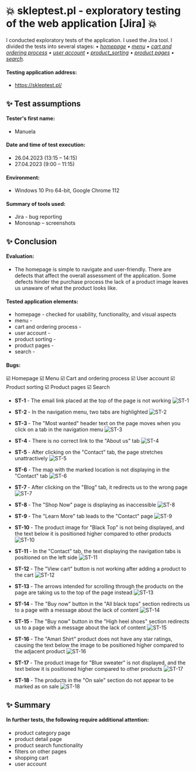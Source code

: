 # :boom:  skleptest.pl - exploratory testing of the web application [Jira] :boom:

I conducted exploratory tests of the application. I used the Jira tool. I divided the tests into several stages: <i> • [homepage](#homepage) • [menu](#menu) • [cart and ordering process](#cart_and_ordering_process) • [user account](#user_account) • [product_sorting](#product_sorting) • [product pages](#product_pages) • [search](#search). </i>

#### Testing application address:
* https://skleptest.pl/

## :sparkles: Test assumptions

####  Tester's first name:

* Manuela
  
#### Date and time of test execution:

* 26.04.2023 (13:15 – 14:15)
* 27.04.2023 (9:00 – 11:15)
  
#### Environment:

* Windows 10 Pro 64-bit, Google Chrome 112
  
#### Summary of tools used:

* Jira - bug reporting
* Monosnap – screenshots

## :sparkles: Conclusion

#### Evaluation:

* The homepage is simple to navigate and user-friendly. There are defects that affect the overall assessment of the application. Some defects hinder the purchase process  the lack of a product image leaves us unaware of what the product looks like.

#### Tested application elements:

*	homepage - checked for usability, functionality, and visual aspects
* menu -
* cart and ordering process -
* user account -
* product sorting -
* product pages -
* search -

#### Bugs:

<a id="homepage"> ☑️ Homepage </a>
<a id="menu"> ☑️ Menu </a>
<a id="cart_and_ordering_process"> ☑️ Cart and ordering process </a>
<a id="user_account"> ☑️ User account </a>
<a id="product_sorting"> ☑️ Product sorting </a>
<a id="product_pages"> ☑️ Product pages </a>
<a id="search"> ☑️ Search </a>














* <b> ST-1 </b> - The email link placed at the top of the page is not working
![ST-1](https://raw.githubusercontent.com/Caounee/skleptest/images/ST-1.png)

* <b> ST-2 </b> - In the navigation menu, two tabs are highlighted
![ST-2](https://raw.githubusercontent.com/Caounee/skleptest/images/ST-2.png)

* <b> ST-3 </b> - The "Most wanted" header text on the page moves when you click on a tab in the navigation menu
![ST-3](https://raw.githubusercontent.com/Caounee/skleptest/images/ST-3.png)

* <b> ST-4 </b> - There is no correct link to the "About us" tab
![ST-4](https://raw.githubusercontent.com/Caounee/skleptest/images/ST-4.png)

* <b> ST-5 </b> - After clicking on the "Contact" tab, the page stretches unattractively
![ST-5](https://raw.githubusercontent.com/Caounee/skleptest/images/ST-5.png)

* <b> ST-6 </b> - The map with the marked location is not displaying in the "Contact" tab
![ST-6](https://raw.githubusercontent.com/Caounee/skleptest/images/ST-6.png)

* <b> ST-7 </b> - After clicking on the "Blog" tab, it redirects us to the wrong page
![ST-7](https://raw.githubusercontent.com/Caounee/skleptest/images/ST-7.png)

* <b> ST-8 </b> - The "Shop Now" page is displaying as inaccessible
![ST-8](https://raw.githubusercontent.com/Caounee/skleptest/images/ST-8.png)

* <b> ST-9 </b> - The "Learn More" tab leads to the "Contact" page
![ST-9](https://raw.githubusercontent.com/Caounee/skleptest/images/ST-9.png)

* <b> ST-10 </b> - The product image for "Black Top" is not being displayed, and the text below it is positioned higher compared to other products
![ST-10](https://raw.githubusercontent.com/Caounee/skleptest/images/ST-10.png)

* <b> ST-11 </b> - In the "Contact" tab, the text displaying the navigation tabs is positioned on the left side
![ST-11](https://raw.githubusercontent.com/Caounee/skleptest/images/ST-11.png)

* <b> ST-12 </b> - The "View cart" button is not working after adding a product to the cart
![ST-12](https://raw.githubusercontent.com/Caounee/skleptest/images/ST-12.png)

* <b> ST-13 </b> - The arrows intended for scrolling through the products on the page are taking us to the top of the page instead
![ST-13](https://raw.githubusercontent.com/Caounee/skleptest/images/ST-13.png)

* <b> ST-14 </b> - The "Buy now" button in the "All black tops" section redirects us to a page with a message about the lack of content
![ST-14](https://raw.githubusercontent.com/Caounee/skleptest/images/ST-14.png)

* <b> ST-15 </b> - The "Buy now" button in the "High heel shoes" section redirects us to a page with a message about the lack of content
![ST-15](https://raw.githubusercontent.com/Caounee/skleptest/images/ST-15.png)

* <b> ST-16 </b> - The "Amari Shirt" product does not have any star ratings, causing the text below the image to be positioned higher compared to the adjacent product
![ST-16](https://raw.githubusercontent.com/Caounee/skleptest/images/ST-16.png)

* <b> ST-17 </b> - The product image for "Blue sweater" is not displayed, and the text below it is positioned higher compared to other products
![ST-17](https://raw.githubusercontent.com/Caounee/skleptest/images/ST-17.png)

* <b> ST-18 </b> - The products in the "On sale" section do not appear to be marked as on sale
![ST-18](https://raw.githubusercontent.com/Caounee/skleptest/images/ST-18.png)

## :sparkles: Summary

#### In further tests, the following require additional attention:

*	product category page
*	product detail page
*	product search functionality
*	filters on other pages
*	shopping cart
*	user account
